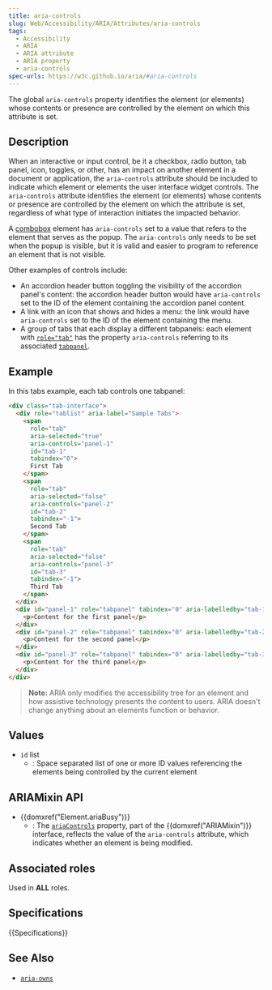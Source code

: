 ```yaml
---
title: aria-controls
slug: Web/Accessibility/ARIA/Attributes/aria-controls
tags:
  - Accessibility
  - ARIA
  - ARIA attribute
  - ARIA property
  - aria-controls
spec-urls: https://w3c.github.io/aria/#aria-controls
---
```


The global `aria-controls` property identifies the element (or elements) whose contents or presence are controlled by the element on which this attribute is set.

## Description

When an interactive or input control, be it a checkbox, radio button, tab panel, icon, toggles, or other, has an impact on another element in a document or application, the `aria-controls` attribute should be included to indicate which element or elements the user interface widget controls. The `aria-controls` attribute identifies the element (or elements) whose contents or presence are controlled by the element on which the attribute is set, regardless of what type of interaction initiates the impacted behavior.

A [combobox](/en-US/docs/Web/Accessibility/ARIA/Roles/combobox_role) element has `aria-controls` set to a value that refers to the element that serves as the popup. The `aria-controls` only needs to be set when the popup is visible, but it is valid and easier to program to reference an element that is not visible.

Other examples of controls include:

- An accordion header button toggling the visibility of the accordion panel's content: the accordion header button would have `aria-controls` set to the ID of the element containing the accordion panel content.
- A link with an icon that shows and hides a menu: the link would have `aria-controls` set to the ID of the element containing the menu.
- A group of tabs that each display a different tabpanels: each element with [`role="tab"`](/en-US/docs/Web/Accessibility/ARIA/Roles/tab_role) has the property `aria-controls` referring to its associated [`tabpanel`](/en-US/docs/Web/Accessibility/ARIA/Roles/tabpanel_role).

## Example

In this tabs example, each tab controls one tabpanel:

```html
<div class="tab-interface">
  <div role="tablist" aria-label="Sample Tabs">
    <span
      role="tab"
      aria-selected="true"
      aria-controls="panel-1"
      id="tab-1"
      tabindex="0">
      First Tab
    </span>
    <span
      role="tab"
      aria-selected="false"
      aria-controls="panel-2"
      id="tab-2"
      tabindex="-1">
      Second Tab
    </span>
    <span
      role="tab"
      aria-selected="false"
      aria-controls="panel-3"
      id="tab-3"
      tabindex="-1">
      Third Tab
    </span>
  </div>
  <div id="panel-1" role="tabpanel" tabindex="0" aria-labelledby="tab-1">
    <p>Content for the first panel</p>
  </div>
  <div id="panel-2" role="tabpanel" tabindex="0" aria-labelledby="tab-2" hidden>
    <p>Content for the second panel</p>
  </div>
  <div id="panel-3" role="tabpanel" tabindex="0" aria-labelledby="tab-3" hidden>
    <p>Content for the third panel</p>
  </div>
</div>
```

> **Note:** ARIA only modifies the accessibility tree for an element and how assistive technology presents the content to users. ARIA doesn't change anything about an elements function or behavior.

## Values

- `id` list
  - : Space separated list of one or more ID values referencing the elements being controlled by the current element

## ARIAMixin API

- {{domxref("Element.ariaBusy")}}
  - : The [`ariaControls`](/en-US/docs/Web/API/Element/ariaBusy) property, part of the {{domxref("ARIAMixin")}} interface, reflects the value of the `aria-controls` attribute, which indicates whether an element is being modified.

## Associated roles

Used in **ALL** roles.

## Specifications

{{Specifications}}

## See Also

- [`aria-owns`](/en-US/docs/Web/Accessibility/ARIA/Attributes/aria-owns)
